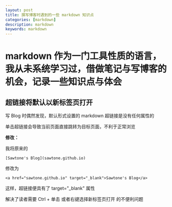 ```yaml
---
layout: post
title: 撰写博客时遇到的一些 markdown 知识点
categories: [markdown]
description: markdown
keywords: markdown
---
```


# markdown 作为一门工具性质的语言，我从未系统学习过，借做笔记与写博客的机会，记录一些知识点与体会

## 超链接将默认以新标签页打开

写 Blog 时偶然发现，默认形式设置的 markdown 超链接是没有任何属性的

单击超链接会导致当前页面直接跳转为目标页面，不利于正常浏览

**修改：**

我将原来的

```
[Sawtone's Blog](sawtone.github.io) 
```

修改为 

```
<a href="sawtone.github.io" target="_blank">Sawtone's Blog</a>
```

这样，超链接便具有了 target="_blank" 属性

解决了读者需要 Ctrl + 单击 或者右键选择新标签页打开 的不便利问题

